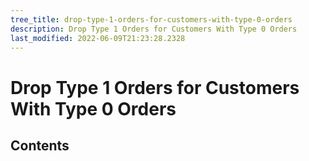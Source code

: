 ```yaml
---
tree_title: drop-type-1-orders-for-customers-with-type-0-orders
description: Drop Type 1 Orders for Customers With Type 0 Orders
last_modified: 2022-06-09T21:23:28.2328
---
```


# Drop Type 1 Orders for Customers With Type 0 Orders

## Contents

